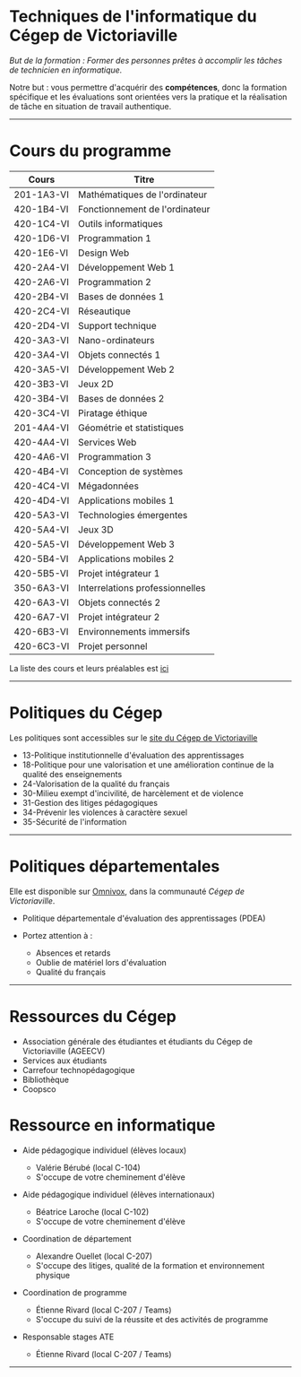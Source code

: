 # Techniques de l'informatique du Cégep de Victoriaville

_But de la formation : Former des personnes prêtes à accomplir les tâches de technicien en informatique._

Notre but : vous permettre d'acquérir des **compétences**, donc la formation spécifique et les évaluations sont orientées vers la pratique et la réalisation de tâche en situation de travail authentique.  

---

# Cours du programme  

Cours|	Titre
--|--
201-1A3-VI|	Mathématiques de l'ordinateur
420-1B4-VI|	Fonctionnement de l'ordinateur
420-1C4-VI|	Outils informatiques
420-1D6-VI|	Programmation 1
420-1E6-VI|	Design Web
420-2A4-VI|	Développement Web 1
420-2A6-VI|	Programmation 2
420-2B4-VI|	Bases de données 1
420-2C4-VI|	Réseautique
420-2D4-VI|	Support technique
420-3A3-VI|	Nano-ordinateurs
420-3A4-VI|	Objets connectés 1
420-3A5-VI|	Développement Web 2
420-3B3-VI|	Jeux 2D
420-3B4-VI|	Bases de données 2
420-3C4-VI|	Piratage éthique
201-4A4-VI|	Géométrie et statistiques
420-4A4-VI|	Services Web
420-4A6-VI|	Programmation 3
420-4B4-VI|	Conception de systèmes
420-4C4-VI|	Mégadonnées
420-4D4-VI|	Applications mobiles 1
420-5A3-VI|	Technologies émergentes
420-5A4-VI|	Jeux 3D
420-5A5-VI|	Développement Web 3
420-5B4-VI|	Applications mobiles 2
420-5B5-VI|	Projet intégrateur 1
350-6A3-VI|	Interrelations professionnelles
420-6A3-VI|	Objets connectés 2
420-6A7-VI|	Projet intégrateur 2
420-6B3-VI|	Environnements immersifs
420-6C3-VI|	Projet personnel


La liste des cours et leurs préalables est [ici](http://informatique.apical.xyz)  

---

# Politiques du Cégep

Les politiques sont accessibles sur le [site du Cégep de Victoriaville](https://www.cegepvicto.ca/cegep/documents-officiels/politique/)  

- 13-Politique institutionnelle d'évaluation des apprentissages
- 18-Politique pour une valorisation et une amélioration continue de la qualité des enseignements
- 24-Valorisation de la qualité du français
- 30-Milieu exempt d'incivilité, de harcèlement et de violence
- 31-Gestion des litiges pédagogiques
- 34-Prévenir les violences à caractère sexuel
- 35-Sécurité de l'information

---

# Politiques départementales

Elle est disponible sur [Omnivox](https://cegepvicto.omnivox.ca), dans la communauté _Cégep de Victoriaville_.  

- Politique départementale d'évaluation des apprentissages (PDEA)
- Portez attention à :  

    - Absences et retards
    - Oublie de matériel lors d'évaluation
    - Qualité du français

--- 

# Ressources du Cégep

- Association générale des étudiantes et étudiants du Cégep de Victoriaville (AGEECV)
- Services aux étudiants
- Carrefour technopédagogique
- Bibliothèque
- Coopsco

# Ressource en informatique

- Aide pédagogique individuel (élèves locaux)  

    - Valérie Bérubé (local C-104)
    - S'occupe de votre cheminement d'élève  

- Aide pédagogique individuel (élèves internationaux)  

    - Béatrice Laroche (local C-102)
    - S'occupe de votre cheminement d'élève  

- Coordination de département  

    - Alexandre Ouellet (local C-207)
   - S'occupe des litiges, qualité de la formation et environnement physique

- Coordination de programme  

    - Étienne Rivard (local C-207 / Teams)
    - S'occupe du suivi de la réussite et des activités de programme

- Responsable stages ATE  

    - Étienne Rivard (local C-207 / Teams)

---
